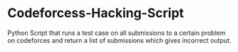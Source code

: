 # Codeforcess-Hacking-Script
Python Script that runs a test case on all submissions to a certain problem on codeforces and return a list of submissions which gives incorrect output.
